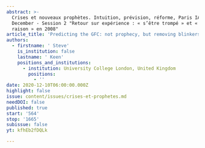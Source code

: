 ```yaml
---
abstract: >-
  Crises et nouveaux prophètes. Intuition, prévision, réforme, Paris IAS, 10-11
  December - Session 2 "Retour sur expérience : « s’être trompé » et « avoir eu
  raison » en 2008"
article_title: 'Predicting the GFC: not prophecy, but removing blinkers'
authors:
  - firstname: ' Steve'
    is_institution: false
    lastname: ' Keen'
    positions_and_institutions:
      - institution: University College London, United Kingdom
        positions:
          - ''
date: 2020-12-10T06:00:00.000Z
highlight: false
issue: content/issues/crises-et-prophetes.md
needDOI: false
published: true
start: '564'
stop: '1665'
subissue: false
yt: kfhEb2fDQLk

---
```

<Youtube yt="kfhEb2fDQLk" caption="Predicting the GFC: not prophecy, but removing blinkers" start="564" stop="1665"></Youtube>
